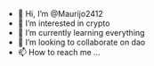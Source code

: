 - 👋 Hi, I’m @Maurijo2412
- 👀 I’m interested in crypto
- 🌱 I’m currently learning everything
- 💞️ I’m looking to collaborate on dao
- 📫 How to reach me ...

<!---
Maurijo2412/Maurijo2412 is a ✨ special ✨ repository because its `README.md` (this file) appears on your GitHub profile.
You can click the Preview link to take a look at your changes.
--->
